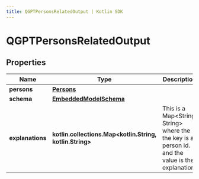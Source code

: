 ```yaml
---
title: QGPTPersonsRelatedOutput | Kotlin SDK
---
```




# QGPTPersonsRelatedOutput

## Properties
Name | Type | Description | Notes
------------ | ------------- | ------------- | -------------
**persons** | [**Persons**](Persons) |  | 
**schema** | [**EmbeddedModelSchema**](EmbeddedModelSchema) |  |  [optional]
**explanations** | **kotlin.collections.Map&lt;kotlin.String, kotlin.String&gt;** | This is a Map&lt;String, String&gt; where the the key is a person id. and the value is the explanation. |  [optional]





